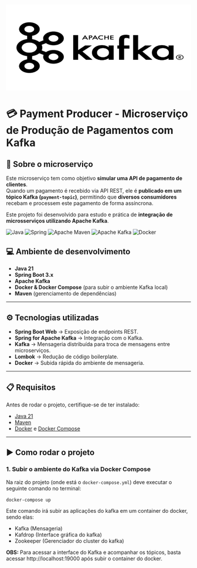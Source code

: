 ![Logo Kafka](src/main/resources/assets/logo-kafka.png)

# 💳 Payment Producer - Microserviço de Produção de Pagamentos com Kafka

## 📌 Sobre o microserviço
Este microserviço tem como objetivo **simular uma API de pagamento de clientes**.  
Quando um pagamento é recebido via API REST, ele é **publicado em um tópico Kafka (`payment-topic`)**, permitindo que **diversos consumidores** recebam e processem este pagamento de forma assíncrona.

Este projeto foi desenvolvido para estudo e prática de **integração de microsserviços utilizando Apache Kafka**.

![Java](https://img.shields.io/badge/java-%23ED8B00.svg?style=for-the-badge&logo=openjdk&logoColor=white)
![Spring](https://img.shields.io/badge/spring-%236DB33F.svg?style=for-the-badge&logo=spring&logoColor=white)
![Apache Maven](https://img.shields.io/badge/Apache%20Maven-C71A36?style=for-the-badge&logo=Apache%20Maven&logoColor=white)
![Apache Kafka](https://img.shields.io/badge/Apache%20Kafka-000?style=for-the-badge&logo=apachekafka)
![Docker](https://img.shields.io/badge/docker-%230db7ed.svg?style=for-the-badge&logo=docker&logoColor=white)

## 💻 Ambiente de desenvolvimento
- **Java 21**
- **Spring Boot 3.x**
- **Apache Kafka**
- **Docker & Docker Compose** (para subir o ambiente Kafka local)
- **Maven** (gerenciamento de dependências)

---

## ⚙️ Tecnologias utilizadas
- **Spring Boot Web** → Exposição de endpoints REST.
- **Spring for Apache Kafka** → Integração com o Kafka.
- **Kafka** → Mensageria distribuída para troca de mensagens entre microserviços.
- **Lombok** → Redução de código boilerplate.
- **Docker** → Subida rápida do ambiente de mensageria.

---

## 📋 Requisitos
Antes de rodar o projeto, certifique-se de ter instalado:
- [Java 21](https://www.oracle.com/java/technologies/javase/jdk21-archive-downloads.html)
- [Maven](https://maven.apache.org/)
- [Docker](https://docs.docker.com/get-docker/) e [Docker Compose](https://docs.docker.com/compose/)

---

## ▶️ Como rodar o projeto

### 1. Subir o ambiente do Kafka via Docker Compose
Na raiz do projeto (onde está o `docker-compose.yml`) deve executar o seguinte comando no terminal:
```bash
docker-compose up
```
Este comando irá subir as aplicações do kafka em um container do docker, sendo elas:
- Kafka (Mensageria)
- Kafdrop (Interface gráfica do kafka)
- Zookeeper (Gerenciador do cluster do kafka)

**OBS:** Para acessar a interface do Kafka e acompanhar os tópicos, basta acessar http://localhost:19000 após subir o container do docker.
